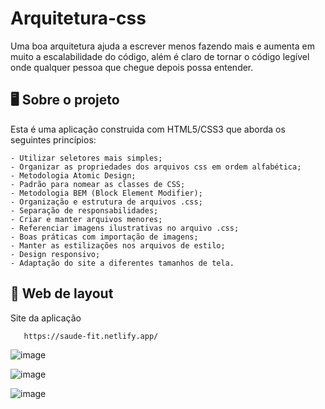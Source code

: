 # Arquitetura-css

Uma boa arquitetura ajuda a escrever menos fazendo mais e aumenta em muito a escalabilidade do código,
além é claro de tornar o código legível onde qualquer pessoa que chegue depois possa entender.


## 🖥️ Sobre o projeto

Esta é uma aplicação construida com HTML5/CSS3 que aborda os seguintes princípios:

    - Utilizar seletores mais simples;
    - Organizar as propriedades dos arquivos css em ordem alfabética;
    - Metodologia Atomic Design;  
    - Padrão para nomear as classes de CSS;
    - Metodologia BEM (Block Element Modifier);
    - Organização e estrutura de arquivos .css;
    - Separação de responsabilidades;
    - Criar e manter arquivos menores; 
    - Referenciar imagens ilustrativas no arquivo .css;
    - Boas práticas com importação de imagens; 
    - Manter as estilizações nos arquivos de estilo; 
    - Design responsivo;
    - Adaptação do site a diferentes tamanhos de tela.

## 🔖 Web de layout

Site da aplicação 

       https://saude-fit.netlify.app/
       
![image](https://user-images.githubusercontent.com/85380530/188474382-eeb0e472-5b7a-41b3-bd55-30987b6f2687.png)

![image](https://user-images.githubusercontent.com/85380530/188474687-980b001e-ba61-4a7d-8645-8c5b521ee4b7.png)

![image](https://user-images.githubusercontent.com/85380530/188474838-c7df2316-c7f0-40ae-a0c6-a55d11072d74.png)





